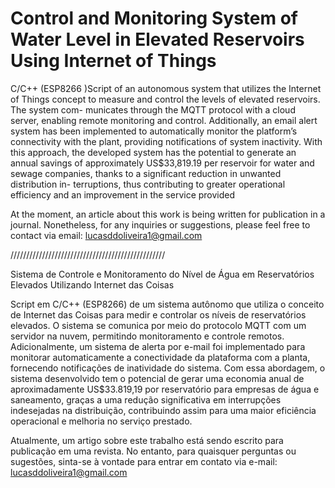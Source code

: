 # Control and Monitoring System of Water Level in Elevated Reservoirs Using Internet of Things

C/C++ (ESP8266 )Script of an autonomous
system that utilizes the Internet of Things concept to measure
and control the levels of elevated reservoirs. The system com-
municates through the MQTT protocol with a cloud server,
enabling remote monitoring and control. Additionally, an email
alert system has been implemented to automatically monitor the
platform’s connectivity with the plant, providing notifications of
system inactivity. With this approach, the developed system has
the potential to generate an annual savings of approximately
US$33,819.19 per reservoir for water and sewage companies,
thanks to a significant reduction in unwanted distribution in-
terruptions, thus contributing to greater operational efficiency
and an improvement in the service provided

At the moment, an article about this work is being written for publication in a journal. Nonetheless, for any inquiries or suggestions, please feel free to contact via email: lucasddoliveira1@gmail.com

/////////////////////////////////////////////////

Sistema de Controle e Monitoramento do Nível de Água em Reservatórios Elevados Utilizando Internet das Coisas

Script em C/C++ (ESP8266) de um sistema autônomo que utiliza o conceito de Internet das Coisas para medir e controlar os níveis de reservatórios elevados. O sistema se comunica por meio do protocolo MQTT com um servidor na nuvem, permitindo monitoramento e controle remotos. Adicionalmente, um sistema de alerta por e-mail foi implementado para monitorar automaticamente a conectividade da plataforma com a planta, fornecendo notificações de inatividade do sistema. Com essa abordagem, o sistema desenvolvido tem o potencial de gerar uma economia anual de aproximadamente US$33.819,19 por reservatório para empresas de água e saneamento, graças a uma redução significativa em interrupções indesejadas na distribuição, contribuindo assim para uma maior eficiência operacional e melhoria no serviço prestado.

Atualmente, um artigo sobre este trabalho está sendo escrito para publicação em uma revista. No entanto, para quaisquer perguntas ou sugestões, sinta-se à vontade para entrar em contato via e-mail: lucasddoliveira1@gmail.com
